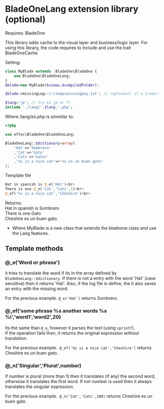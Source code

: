 # BladeOneLang extension library (optional)

Requires: BladeOne

This library adds cache to the visual layer and business/logic layer.
For using this library, the code requires to include and use the trait BladeOneCache

Setting:
```php
class MyBlade extends  BladeOne\BladeOne {
    use BladeOne\BladeOneLang;
}
$blade=new MyBlade($views,$compiledFolder);

$blade->missingLog='c:\temp\missingkey.txt'; // (optional) if a traduction is missing the it will be saved here.

$lang='jp'; // try es,jp or fr
include './lang/'.$lang.'.php';
```

Where /lang/es.php is simmilar to:   

```php 
<?php

use eftec\BladeOne\BladeOneLang;

BladeOneLang::$dictionary=array(
    'Hat'=>'Sombrero'
    ,'Cat'=>'Gato'
    ,'Cats'=>'Gatos' 
    ,'%s is a nice cat'=>'%s es un buen gato'
);
```
Template file
```php 
Hat in spanish is @_e('Hat')<br>
There is one @_n('Cat','Cats',1)<br>
@_ef('%s is a nice cat','Cheshire')<br>
```
Returns:    
Hat in spanish is Sombrero   
There is one Gato   
Cheshire es un buen gato.   





- Where MyBlade is a new class that extends the bladeone class and use the Lang features.



## Template methods

### @_e('Word or phrase')

it tries to translate the word if its in the array defined by `BladeOneLang::$dictionary`.
If there is not a entry with the word 'Hat' (case sensitive) then it returns 'Hat'. Also, if the log file is define, the it also saves an entry with the missing word.

For the previous example. `@_e('Hat')` returns Sombrero.

### @_ef('some phrase %s another words %s %i','word1','word2',20)

Its the same than `@_e`, however it parses the text (using `sprintf`).   
If the operation fails then, it returns the original expression without translation.

For the previous example.` @_ef('%s is a nice cat','Cheshire')`  returns Cheshire es un buen gato.

### @_n('Singular','Plural',number)

If number is plural (more than 1) then it translates (if any) the second word, otherwise it translates the first word.
If not number is used then it always translates the singular expression.

For the previous example.` @_n('Cat','Cats',100)`  returns Cheshire es un buen gato.

